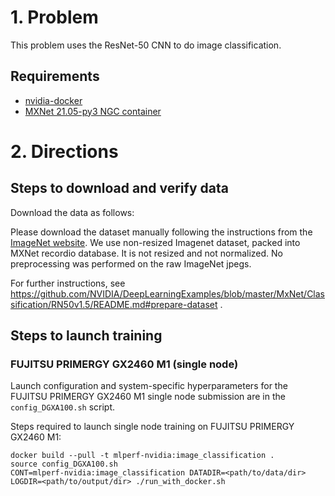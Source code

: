 # 1. Problem

This problem uses the ResNet-50 CNN to do image classification.

## Requirements
* [nvidia-docker](https://github.com/NVIDIA/nvidia-docker)
* [MXNet 21.05-py3 NGC container](https://ngc.nvidia.com/registry/nvidia-mxnet)

# 2. Directions
## Steps to download and verify data
Download the data as follows:

Please download the dataset manually following the instructions from the [ImageNet website](http://image-net.org/download). We use non-resized Imagenet dataset, packed into MXNet recordio database. It is not resized and not normalized. No preprocessing was performed on the raw ImageNet jpegs.

For further instructions, see https://github.com/NVIDIA/DeepLearningExamples/blob/master/MxNet/Classification/RN50v1.5/README.md#prepare-dataset .

## Steps to launch training

### FUJITSU PRIMERGY GX2460 M1 (single node)
Launch configuration and system-specific hyperparameters for the FUJITSU PRIMERGY GX2460 M1
single node submission are in the `config_DGXA100.sh` script.

Steps required to launch single node training on FUJITSU PRIMERGY GX2460 M1:

```
docker build --pull -t mlperf-nvidia:image_classification .
source config_DGXA100.sh
CONT=mlperf-nvidia:image_classification DATADIR=<path/to/data/dir> LOGDIR=<path/to/output/dir> ./run_with_docker.sh
```





